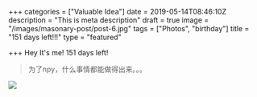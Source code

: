 +++
categories = ["Valuable Idea"]
date = 2019-05-14T08:46:10Z
description = "This is meta description"
draft = true
image = "/images/masonary-post/post-6.jpg"
tags = ["Photos", "birthday"]
title = "151 days left!!!"
type = "featured"

+++
Hey It's me! 151 days left!

> 为了npy，什么事情都能做得出来。。。

![](/images/IMG_0294(20200512-222815).JPG)